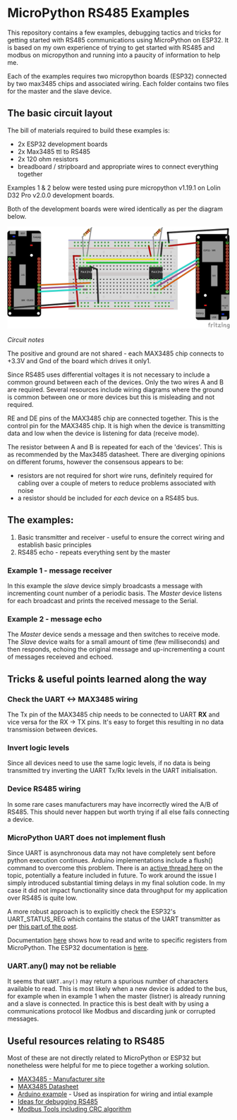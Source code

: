 # MicroPython RS485 Examples

This repository contains a few examples, debugging tactics and tricks for getting started with RS485 communications using MicroPython on ESP32. It is based on my own experience of trying to get started with RS485 and modbus on micropython and running into a paucity of information to help me.

Each of the examples requires two micropython boards (ESP32) connected by two max3485 chips and associated wiring. Each folder contains two files for the master and the slave device. 

## The basic circuit layout

The bill of materials required to build these examples is:
- 2x ESP32 development boards
- 2x Max3485 ttl to RS485
- 2x 120 ohm resistors
- breadboard / stripboard and appropriate wires to connect everything together

Examples 1 & 2 below were tested using pure micropython v1.19.1 on Lolin D32 Pro v2.0.0 development boards. 

Both of the development boards were wired identically as per the diagram below. 

![Fritzing diagram showing basic wiring](MicroPython_RS485_Example.png?raw=true)

*Circuit notes*

The positive and ground are not shared - each MAX3485 chip connects to +3.3V and Gnd of the board which drives it only1. 

Since RS485 uses differential voltages it is not necessary to include a common ground between each of the devices. Only the two wires A and B are required. Several resources include wiring diagrams where the ground is common between one or more devices but this is misleading and not required. 

RE and DE pins of the MAX3485 chip are connected together. This is the control pin for the MAX3485 chip. It is high when the device is transmitting data and low when the device is listening for data (receive mode). 

The resistor between A and B is repeated for each of the 'devices'. This is as recommended by the Max3485 datasheet. There are diverging opinions on different forums, however the consensous appears to be:
- resistors are not required for short wire runs, definitely required for cabling over a couple of meters to reduce problems associated with noise
- a resistor should be included for _each_ device on a RS485 bus. 
 


## The examples:
1. Basic transmitter and receiver - useful to ensure the correct wiring and establish basic principles
2. RS485 echo - repeats everything sent by the master

### Example 1 - message receiver
In this example the *slave* device simply broadcasts a message with incrementing count number of a periodic basis. The *Master* device listens for each broadcast and prints the received message to the Serial. 

### Example 2 - message echo
The *Master* device sends a message and then switches to receive mode. The *Slave* device waits for a small amount of time (few milliseconds) and then responds, echoing the original message and up-incrementing a count of messages receieved and echoed.


## Tricks & useful points learned along the way

### Check the UART <-> MAX3485 wiring

The Tx pin of the MAX3485 chip needs to be connected to UART **RX** and vice versa for the RX -> TX pins. It's easy to forget this resulting in no data transmission between devices. 

### Invert logic levels
Since all devices need to use the same logic levels, if no data is being transmitted try inverting the UART Tx/Rx levels in the UART initialisation.

### Device RS485 wiring
In some rare cases manufacturers may have incorrectly wired the A/B of RS485. This should never happen but worth trying if all else fails connecting a device. 

### MicroPython UART does not implement flush
Since UART is asynchronous data may not have completely sent before python execution continues. Arduino implementations include a flush() command to overcome this problem. There is an [active thread here](https://forum.micropython.org/viewtopic.php?t=5739) on the topic, potentially a feature included in future. To work around the issue I simply introduced substantial timing delays in my final solution code. In my case it did not impact functionality since data throughput for my application over RS485 is quite low. 

A more robust approach is to explicitly check the ESP32's UART_STATUS_REG which contains the status of the UART transmitter as per [this part of the post](https://forum.micropython.org/viewtopic.php?t=5739#p33027).

Documentation [here](https://docs.micropython.org/en/latest/esp32/tutorial/peripheral_access.html) shows how to read and write to specific registers from MicroPython. The ESP32 documentation is [here](https://www.espressif.com/sites/default/files/documentation/esp32_technical_reference_manual_en.pdf).

### UART.any() may not be reliable
It seems that `UART.any()` may return a spurious number of characters available to read. This is most likely when a new device is added to the bus, for example when in example 1 when the master (listner) is already running and a slave is connected. In practice this is best dealt with by using a communications protocol like Modbus and discarding junk or corrupted messages. 


## Useful resources relating to RS485
Most of these are not directly related to MicroPython or ESP32 but nonetheless were helpful for me to piece together a working solution.
- [MAX3485 - Manufacturer site](https://www.maximintegrated.com/en/products/interface/transceivers/MAX3485.html#tech-docs)
- [MAX3485 Datasheet](https://datasheets.maximintegrated.com/en/ds/MAX3483-MAX3491.pdf)
- [Arduino example](https://www.mischianti.org/2020/05/11/interface-arduino-esp8266-esp32-rs-485/) - Used as inspiration for wiring and intial example
- [Ideas for debugging RS485](https://www.sealevel.com/support/how-to-program-and-debug-rs-485-networks/)
- [Modbus Tools including CRC algorithm](https://www.modbustools.com/modbus.html#lrc)
